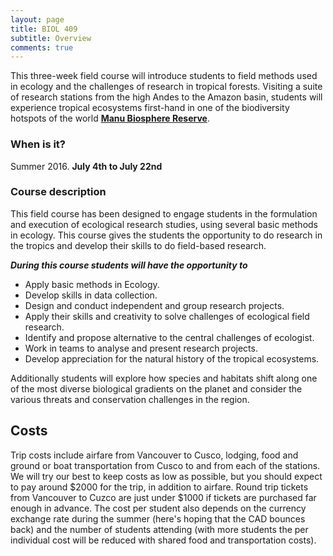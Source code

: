```yaml
---
layout: page
title: BIOL 409
subtitle: Overview
comments: true
---
```


This three-week field course will introduce students to field methods used in ecology and the challenges of research in tropical forests. Visiting a suite of research stations from the high Andes to the Amazon basin, students will experience tropical ecosystems first-hand in one of the biodiversity hotspots of the world [**Manu Biosphere Reserve**](https://en.wikipedia.org/wiki/Manú_National_Park).

### When is it?
Summer 2016.
 **July 4th to July 22nd**


### Course description
This field course has been designed to engage students in the formulation and execution of ecological research studies, using several basic methods in ecology. This course gives the students the opportunity to do research in the tropics and develop their skills to do field-based research. 

_**During this course students will have the opportunity to**_

* Apply basic methods in Ecology.
* Develop skills in data collection.
* Design and conduct independent and group research projects.
* Apply their skills and creativity to solve challenges of ecological field research.
* Identify and propose alternative to the central challenges of ecologist.
* Work in teams to analyse and present research projects.
* Develop appreciation for the natural history of the tropical ecosystems.

Additionally students will explore how species and habitats shift along one of the most diverse biological gradients on the planet and consider the various threats and conservation challenges in the region.

## Costs
Trip costs include airfare from Vancouver to Cusco, lodging, food and ground or boat transportation from Cusco to and from each of the stations. We will try our best to keep costs as low as possible, but you should expect to pay around $2000 for the trip, in addition to airfare. Round trip tickets from Vancouver to Cuzco are just under $1000 if tickets are purchased far enough in advance. The cost per student also depends on the currency exchange rate during the summer (here's hoping that the CAD bounces back) and the number of students attending (with more students the per individual cost will be reduced with shared food and transportation costs).

